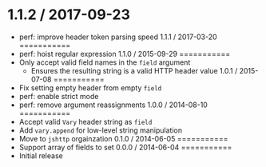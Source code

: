 1.1.2 / 2017-09-23
===========
  * perf: improve header token parsing speed
1.1.1 / 2017-03-20
===========
  * perf: hoist regular expression
1.1.0 / 2015-09-29
===========
  * Only accept valid field names in the `field` argument
    - Ensures the resulting string is a valid HTTP header value
1.0.1 / 2015-07-08
===========
  * Fix setting empty header from empty `field`
  * perf: enable strict mode
  * perf: remove argument reassignments
1.0.0 / 2014-08-10
===========
  * Accept valid `Vary` header string as `field`
  * Add `vary.append` for low-level string manipulation
  * Move to `jshttp` orgainzation
0.1.0 / 2014-06-05
===========
  * Support array of fields to set
0.0.0 / 2014-06-04
===========
  * Initial release
